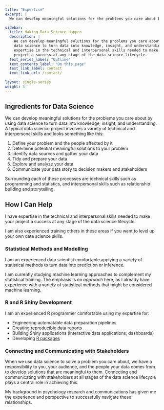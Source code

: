 ```yaml
---
title: "Expertise"
excerpt: |
  We can develop meaningful solutions for the problems you care about by using data science to turn data into knowledge, insight, and understanding. I have expertise in the technical and interpersonal skills needed to make your project a success at any stage of the data science lifecycle.

sidebar: 
  title: Making Data Science Happen
  description: |
    We can develop meaningful solutions for the problems you care about by using
    data science to turn data into knowledge, insight, and understanding. I have
    expertise in the technical and interpersonal skills needed to make your 
    project a success at any stage of the data science lifecycle.
  text_series_label: "Outline" 
  text_contents_label: "On this page"
  text_link_label: contact
  text_link_url: /contact/
  
layout: single-series
weight: 3
---
```


## Ingredients for Data Science

We can develop meaningful solutions for the problems you care about by using data science to turn data into knowledge, insight, and understanding. A typical data science project involves a variety of technical and interpersonal skills and looks something like this:

1. Define your problem and the people affected by it
2. Determine potential meaningful solutions to your problem
3. Identify data sources and gather your data 
4. Tidy and prepare your data
5. Explore and analyze your data
6. Communicate your data story to decision makers and stakeholders

Surrounding each of these processes are technical skills such as programming and statistics, and interpersonal skills such as relationship building and storytelling.

## How I Can Help

I have expertise in the technical and interpersonal skills needed to make your project a success at any stage of the data science lifecycle.

I am also experienced training others in these areas if you want to level up your own data science skills.

### Statistical Methods and Modelling

I am an experienced data scientist comfortable applying a variety of statistical methods to turn data into prediction or inference. 

<!-- Some things I've worked on lately include
- Scale or survey development and evaluation
-->

I am currently studying machine learning approaches to complement my statistical training. The emphasis is on *approach* here, as I already have experience with a variety of statistical methods that might be considered machine learning.

### R and R Shiny Development

I am an experienced R programmer comfortable using my expertise for:

- Engineering automatable data preparation pipelines
- Creating reproducible data reports
- Building Shiny applications (interactive data applications; dashboards)
- Developing [R packages](/categories/r-packages/)

### Connecting and Communicating with Stakeholders

When we use data science to solve a problem you care about, we have a responsibility to you, your audience, and the people your data comes from to develop solutions that are meaningful to them. Connecting and communicating with stakeholders at all stages of the data science lifecycle plays a central role in achieving this.

My background in psychology research and communications has given me the experience and perspective to successfully navigate these relationships.
